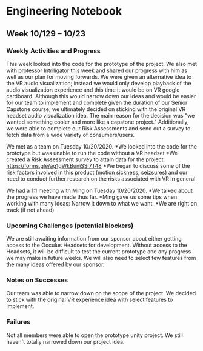 # Engineering Notebook 
## Week 10/129 – 10/23

### Weekly Activities and Progress
This week looked into the code for the prototype of the project. We also met with professor Intriligator
this week and shared our progress with him as well as our plan for moving forwards. We were given
an alternative idea to the VR audio visualization; instead we would only develop playback of the
audio visualization experience and this time it would be on VR google cardboard. Although this would
narrow down our ideas and would be easier for our team to implement and complete given the duration of
our Senior Capstone course, we ultimately decided on sticking with the original VR headset audio
visualization idea. The main reason for the decision was "we wanted something cooler and more like a
capstone project."
Additionally, we were able to complete our Risk Assessments and send out a survey to fetch data
from a wide variety of consumers/users.

We met as a team on Tuesday 10/20/2020.
*We looked into the code for the prototype but was unable to run the code without a VR headset
*We created a Risk Assessment survey to attain data for the project: https://forms.gle/ag1gWkBuniSSi7T48
*We began to discuss some of the risk factors involved in this product (motion sickness, seizsures)
and our need to conduct further research on the risks associated with VR in general.

We had a 1:1 meeting with Ming on Tuesday 10/20/2020.
*We talked about the progress we have made thus far.
*Ming gave us some tips when working with many ideas: Narrow it down to what we want.
*We are right on track (if not ahead)

### Upcoming Challenges (potential blockers)
We are still awaiting information from our sponsor about either getting access to the Occulus Headsets for
development. Without access to the Headsets, it will be difficult to test the current prototype and any
progress we may make in future weeks. We will also need to select few features from the many ideas offered
by our sponsor.

### Notes on Successes
Our team was able to narrow down on the scope of the project. We decided to stick with the original VR
experience idea with select features to implement.

### Failures
Not all members were able to open the prototype unity project.
We still haven't totally narrowed down our project idea.

